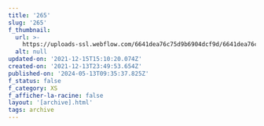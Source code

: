 ```yaml
---
title: '265'
slug: '265'
f_thumbnail:
  url: >-
    https://uploads-ssl.webflow.com/6641dea76c75d9b6904dcf9d/6641dea76c75d9b6904dd2c9_265.jpg
  alt: null
updated-on: '2021-12-15T15:10:20.074Z'
created-on: '2021-12-13T23:49:53.654Z'
published-on: '2024-05-13T09:35:37.825Z'
f_status: false
f_category: XS
f_afficher-la-racine: false
layout: '[archive].html'
tags: archive
---
```



